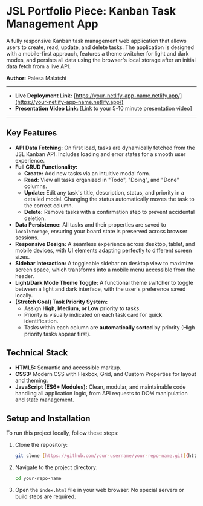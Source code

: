 # JSL Portfolio Piece: Kanban Task Management App

A fully responsive Kanban task management web application that allows users to create, read, update, and delete tasks. The application is designed with a mobile-first approach, features a theme switcher for light and dark modes, and persists all data using the browser's local storage after an initial data fetch from a live API.

**Author:** Palesa Malatshi

---

- **Live Deployment Link:** [https://your-netlify-app-name.netlify.app/](https://your-netlify-app-name.netlify.app/)
- **Presentation Video Link:** [Link to your 5-10 minute presentation video]

---

## Key Features

- **API Data Fetching:** On first load, tasks are dynamically fetched from the JSL Kanban API. Includes loading and error states for a smooth user experience.
- **Full CRUD Functionality:**
    - **Create:** Add new tasks via an intuitive modal form.
    - **Read:** View all tasks organized in "Todo", "Doing", and "Done" columns.
    - **Update:** Edit any task's title, description, status, and priority in a detailed modal. Changing the status automatically moves the task to the correct column.
    - **Delete:** Remove tasks with a confirmation step to prevent accidental deletion.
- **Data Persistence:** All tasks and their properties are saved to `localStorage`, ensuring your board state is preserved across browser sessions.
- **Responsive Design:** A seamless experience across desktop, tablet, and mobile devices, with UI elements adapting perfectly to different screen sizes.
- **Sidebar Interaction:** A toggleable sidebar on desktop view to maximize screen space, which transforms into a mobile menu accessible from the header.
- **Light/Dark Mode Theme Toggle:** A functional theme switcher to toggle between a light and dark interface, with the user's preference saved locally.
- **(Stretch Goal) Task Priority System:**
    - Assign **High, Medium, or Low** priority to tasks.
    - Priority is visually indicated on each task card for quick identification.
    - Tasks within each column are **automatically sorted** by priority (High priority tasks appear first).

## Technical Stack

- **HTML5:** Semantic and accessible markup.
- **CSS3:** Modern CSS with Flexbox, Grid, and Custom Properties for layout and theming.
- **JavaScript (ES6+ Modules):** Clean, modular, and maintainable code handling all application logic, from API requests to DOM manipulation and state management.

## Setup and Installation

To run this project locally, follow these steps:

1.  Clone the repository:
    ```bash
    git clone [https://github.com/your-username/your-repo-name.git](https://github.com/your-username/your-repo-name.git)
    ```
2.  Navigate to the project directory:
    ```bash
    cd your-repo-name
    ```
3.  Open the `index.html` file in your web browser. No special servers or build steps are required.